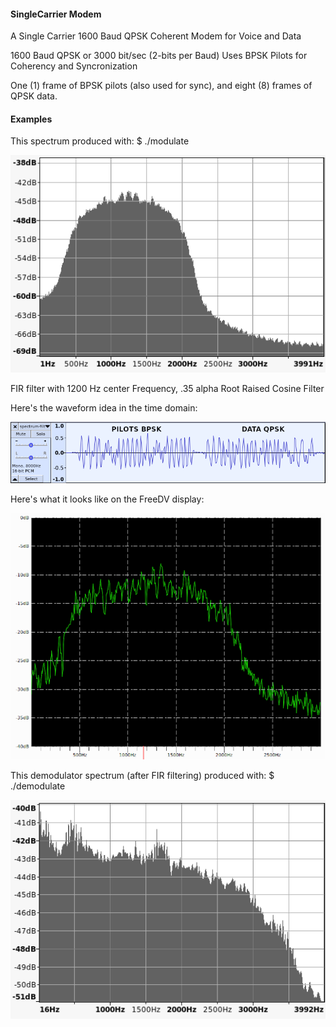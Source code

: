 #### SingleCarrier Modem
A Single Carrier 1600 Baud QPSK Coherent Modem for Voice and Data

1600 Baud QPSK or 3000 bit/sec (2-bits per Baud)
Uses BPSK Pilots for Coherency and Syncronization

One (1) frame of BPSK pilots (also used for sync), and eight (8) frames of QPSK data.

#### Examples
This spectrum produced with: $ ./modulate  

![My image](https://raw.githubusercontent.com/srsampson/SingleCarrier/master/spectrum-filtered.png)

FIR filter with 1200 Hz center Frequency, .35 alpha Root Raised Cosine Filter

Here's the waveform idea in the time domain:

![My image](https://raw.githubusercontent.com/srsampson/SingleCarrier/master/time-domain.png)

Here's what it looks like on the FreeDV display:

![My image](https://raw.githubusercontent.com/srsampson/SingleCarrier/master/waveform.png)

This demodulator spectrum (after FIR filtering) produced with: $ ./demodulate  

![My image](https://raw.githubusercontent.com/srsampson/SingleCarrier/master/demod.png)
